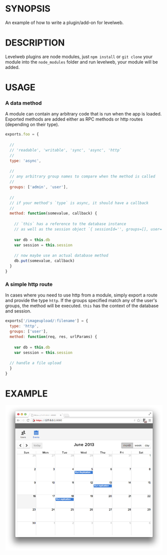 # SYNOPSIS
An example of how to write a plugin/add-on for levelweb.

# DESCRIPTION
Levelweb plugins are node modules, just `npm install` or
`git clone` your module into the `node_modules` folder
and run levelweb, your module will be added.

# USAGE

### A data method
A module can contain any arbitrary code that is run when 
the app is loaded. Exported methods are added either as 
RPC methods or http routes (depending on their type).

```js
exports.foo = { 

  //
  // 'readable', 'writable', 'sync', 'async', 'http`
  //
  type: 'async', 

  //
  // any arbitrary group names to compare when the method is called
  //
  groups: ['admin', 'user'],

  //
  // if your method's `type` is async, it should have a callback
  //
  method: function(somevalue, callback) {

    // `this` has a reference to the database instance
    // as well as the session object `{ sessionId='', groups=[], user='' }`

    var db = this.db
    var session = this.session

    // now maybe use an actual database method
    db.put(somevalue, callback)
  }
}
```

### A simple http route
In cases where you need to use http from a module, simply export
a route and provide the type `http`. If the groups specified match
any of the user's groups, the method will be executed. `this` has
the context of the database and session.

```js
exports['/imageupload/:filename'] = {
  type: 'http',
  groups: ['user'],
  method: function(req, res, urlParams) {
  
    var db = this.db
    var session = this.session
  
  // handle a file upload
  }
}
```


# EXAMPLE
![screenshot](/example.png)
